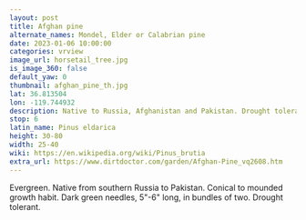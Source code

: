 ```yaml
---
layout: post
title: Afghan pine
alternate_names: Mondel, Elder or Calabrian pine
date: 2023-01-06 10:00:00
categories: vrview
image_url: horsetail_tree.jpg
is_image_360: false
default_yaw: 0
thumbnail: afghan_pine_th.jpg
lat: 36.813504
lon: -119.744932
description: Native to Russia, Afghanistan and Pakistan. Drought tolerant.
stop: 6
latin_name: Pinus eldarica
height: 30-80
width: 25-40
wiki: https://en.wikipedia.org/wiki/Pinus_brutia
extra_url: https://www.dirtdoctor.com/garden/Afghan-Pine_vq2608.htm
---
```

Evergreen. Native from southern Russia to Pakistan. Conical to mounded growth habit. Dark green needles, 5"-6" long, in bundles of two. Drought tolerant.